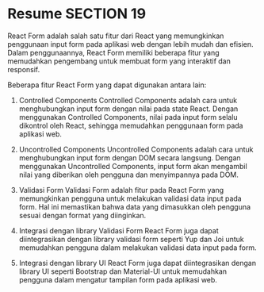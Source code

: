 # Resume SECTION 19

React Form adalah salah satu fitur dari React yang memungkinkan penggunaan input form pada aplikasi web dengan lebih mudah dan efisien. Dalam penggunaannya, React Form memiliki beberapa fitur yang memudahkan pengembang untuk membuat form yang interaktif dan responsif.

Beberapa fitur React Form yang dapat digunakan antara lain:

1. Controlled Components
    Controlled Components adalah cara untuk menghubungkan input form dengan nilai pada state React. Dengan menggunakan Controlled Components, nilai pada input form selalu dikontrol oleh React, sehingga memudahkan penggunaan form pada aplikasi web.

2. Uncontrolled Components
    Uncontrolled Components adalah cara untuk menghubungkan input form dengan DOM secara langsung. Dengan menggunakan Uncontrolled Components, input form akan mengambil nilai yang diberikan oleh pengguna dan menyimpannya pada DOM.

3. Validasi Form
    Validasi Form adalah fitur pada React Form yang memungkinkan pengguna untuk melakukan validasi data input pada form. Hal ini memastikan bahwa data yang dimasukkan oleh pengguna sesuai dengan format yang diinginkan.

4. Integrasi dengan library Validasi Form
    React Form juga dapat diintegrasikan dengan library validasi form seperti Yup dan Joi untuk memudahkan pengguna dalam melakukan validasi data input pada form.

5. Integrasi dengan library UI
    React Form juga dapat diintegrasikan dengan library UI seperti Bootstrap dan Material-UI untuk memudahkan pengguna dalam mengatur tampilan form pada aplikasi web.